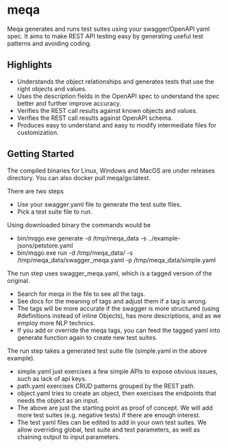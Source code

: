 # meqa

Meqa generates and runs test suites using your swagger/OpenAPI yaml spec. It aims to make REST API testing easy by generating useful test patterns and avoiding coding.

## Highlights

* Understands the object relationships and generates tests that use the right objects and values.
* Uses the description fields in the OpenAPI spec to understand the spec better and further improve accuracy. 
* Verifies the REST call results against known objects and values.
* Verifies the REST call results against OpenAPI schema.
* Produces easy to understand and easy to modify intermediate files for customization.

## Getting Started

The compiled binaries for Linux, Windows and MacOS are under releases directory. You can also docker pull meqa/go:latest.

There are two steps
* Use your swagger.yaml file to generate the test suite files.
* Pick a test suite file to run.

Using downloaded binary the commands would be
* bin/mqgo.exe generate -d /tmp/meqa_data -s ../example-jsons/petstore.yaml
* bin/mqgo.exe run -d /tmp/meqa_data/ -s /tmp/meqa_data/swagger_meqa.yaml -p /tmp/meqa_data/simple.yaml

The run step uses swagger_meqa.yaml, which is a tagged version of the original.
* Search for meqa in the file to see all the tags.
* See docs for the meaning of tags and adjust them if a tag is wrong.
* The tags will be more accurate if the swagger is more structured (using #definitions instead of inline Objects), has more descriptions, and as we employ more NLP technics.
* If you add or override the meqa tags, you can feed the tagged yaml into generate function again to create new test suites.

The run step takes a generated test suite file (simple.yaml in the above example).
* simple.yaml just exercises a few simple APIs to expose obvious issues, such as lack of api keys.
* path.yaml exercises CRUD patterns grouped by the REST path.
* object.yaml tries to create an object, then exercises the endpoints that needs the object as an input.
* The above are just the starting point as proof of concept. We will add more test suites (e.g. negative tests) if there are enough interest.
* The test yaml files can be edited to add in your own test suites. We allow overriding global, test suite and test parameters, as well as chaining output to input parameters.

